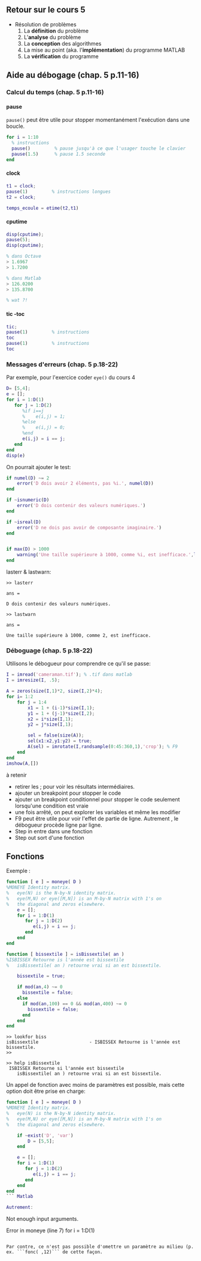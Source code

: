 ## Retour sur le cours 5
 * Résolution de problèmes
   1. La **définition** du problème
   2. L’**analyse** du problème
   3. La **conception** des algorithmes
   4. La mise au point (aka. l'**implémentation**) du programme MATLAB
   5. La **vérification** du programme

## Aide au débogage (chap. 5 p.11-16)

### Calcul du temps (chap. 5 p.11-16)

#### pause

```pause()``` peut être utile pour stopper momentanément l'exécution dans une boucle.

``` Matlab
for i = 1:10
  % instructions
  pause()         % pause jusqu'à ce que l'usager touche le clavier
  pause(1.5)      % pause 1.5 seconde
end
```

#### clock
``` Matlab
t1 = clock;
pause(1)         % instructions longues
t2 = clock;

temps_ecoule = etime(t2,t1)
```

#### cputime
``` Matlab
disp(cputime);
pause(5);
disp(cputime);

% dans Octave
> 1.6967
> 1.7200

% dans Matlab
> 126.0200
> 135.8700

% wat ?!
```

#### tic -toc
``` Matlab
tic;
pause(1)         % instructions
toc
pause(1)         % instructions
toc
```

### Messages d'erreurs (chap. 5 p.18-22)

Par exemple, pour l'exercice coder ```eye()``` du cours 4

``` Matlab
D= [5,4];
e = [];
for i = 1:D(1)
   for j = 1:D(2)
      %if i==j
      %    e(i,j) = 1;
      %else
      %    e(i,j) = 0;
      %end
      e(i,j) = i == j;
   end
end
disp(e)
```

On pourrait ajouter le test:

``` Matlab
if numel(D) ~= 2
    error('D dois avoir 2 éléments, pas %i.', numel(D))
end

if ~isnumeric(D)
    error('D dois contenir des valeurs numériques.')
end

if ~isreal(D)
    error('D ne dois pas avoir de composante imaginaire.')
end


if max(D) > 1000
    warning('Une taille supérieure à 1000, comme %i, est inefficace.',length(D))
end
```

lasterr & lastwarn:

```
>> lasterr

ans =

D dois contenir des valeurs numériques.

>> lastwarn

ans =

Une taille supérieure à 1000, comme 2, est inefficace.
```

### Déboguage (chap. 5 p.18-22)

Utilisons le débogueur pour comprendre ce qu'il se passe:

``` Matlab
I = imread('cameraman.tif'); % .tif dans matlab
I = imresize(I, .5);

A = zeros(size(I,1)*2, size(I,2)*4);
for i= 1:2
    for j = 1:4
        x1 = 1 + (i-1)*size(I,1);
        y1 = 1 + (j-1)*size(I,2);
        x2 = i*size(I,1);
        y2 = j*size(I,1);

        sel = false(size(A));
        sel(x1:x2,y1:y2) = true;
        A(sel) = imrotate(I,randsample(0:45:360,1),'crop'); % F9
    end
end
imshow(A,[])

```

à retenir
 * retirer les ; pour voir les résultats intermédiaires.
 * ajouter un breakpoint pour stopper le code
 * ajouter un breakpoint conditionnel pour stopper le code seulement lorsqu'une condition est vraie
 * une fois arrêté, on peut explorer les variables et même les modifier
 * F9 peut être utile pour voir l'effet de partie de ligne. Autrement , le débogueur procède ligne par ligne.
 * Step in entre dans une fonction
 * Step out sort d'une fonction

## Fonctions

Exemple :

``` Matlab
function [ e ] = moneye( D )
%MONEYE Identity matrix.
%   eye(N) is the N-by-N identity matrix.
%   eye(M,N) or eye([M,N]) is an M-by-N matrix with 1's on
%   the diagonal and zeros elsewhere.
    e = [];
    for i = 1:D(1)
       for j = 1:D(2)
          e(i,j) = i == j;
       end
    end
end
```


``` Matlab
function [ bissextile ] = isBissextile( an )
%ISBISSEX Retourne is l'année est bissextile
%   isBissextile( an ) retourne vrai si an est bissextile.

    bissextile = true;

    if mod(an,4) ~= 0
      bissextile = false;
    else
      if mod(an,100) == 0 && mod(an,400) ~= 0
        bissextile = false;
      end
    end
end
```

```
>> lookfor biss
isBissextile                   - ISBISSEX Retourne is l'année est bissextile.
>>

>> help isBissextile
 ISBISSEX Retourne si l'année est bissextile
    isBissextile( an ) retourne vrai si an est bissextile.
```

Un appel de fonction avec moins de paramètres est possible, mais cette option doit être prise en charge:

``` Matlab
function [ e ] = moneye( D )
%MONEYE Identity matrix.
%   eye(N) is the N-by-N identity matrix.
%   eye(M,N) or eye([M,N]) is an M-by-N matrix with 1's on
%   the diagonal and zeros elsewhere.

    if ~exist('D', 'var')
        D = [5,5];
    end

    e = [];
    for i = 1:D(1)
       for j = 1:D(2)
          e(i,j) = i == j;
       end
    end
end
``` Matlab

Autrement:
```
Not enough input arguments.

Error in moneye (line 7)
    for i = 1:D(1)
```

Par contre, ce n'est pas possible d'omettre un paramètre au milieu (p. ex. ```fonc( ,12)``` de cette façon.

